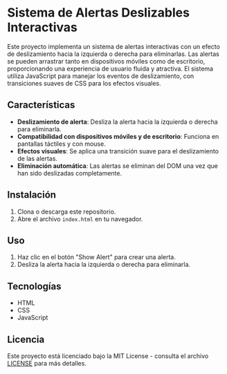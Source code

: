 # Sistema de Alertas Deslizables Interactivas

Este proyecto implementa un sistema de alertas interactivas con un efecto de deslizamiento hacia la izquierda o derecha para eliminarlas. Las alertas se pueden arrastrar tanto en dispositivos móviles como de escritorio, proporcionando una experiencia de usuario fluida y atractiva. El sistema utiliza JavaScript para manejar los eventos de deslizamiento, con transiciones suaves de CSS para los efectos visuales.

## Características

- **Deslizamiento de alerta**: Desliza la alerta hacia la izquierda o derecha para eliminarla.
- **Compatibilidad con dispositivos móviles y de escritorio**: Funciona en pantallas táctiles y con mouse.
- **Efectos visuales**: Se aplica una transición suave para el deslizamiento de las alertas.
- **Eliminación automática**: Las alertas se eliminan del DOM una vez que han sido deslizadas completamente.

## Instalación

1. Clona o descarga este repositorio.
2. Abre el archivo `index.html` en tu navegador.

## Uso

1. Haz clic en el botón "Show Alert" para crear una alerta.
2. Desliza la alerta hacia la izquierda o derecha para eliminarla.

## Tecnologías

- HTML
- CSS
- JavaScript

## Licencia

Este proyecto está licenciado bajo la MIT License - consulta el archivo [LICENSE](LICENSE) para más detalles.
